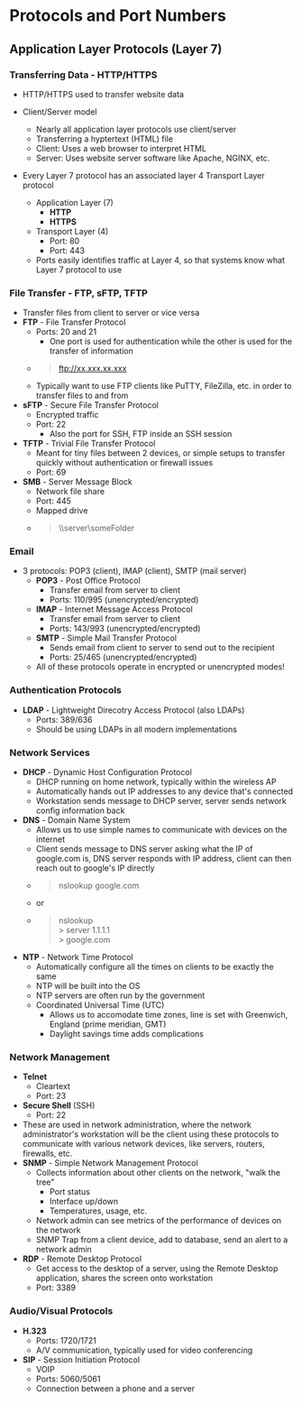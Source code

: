 # Protocols and Port Numbers

## Application Layer Protocols (Layer 7)

### Transferring Data - HTTP/HTTPS

- HTTP/HTTPS used to transfer website data
- Client/Server model
    - Nearly all application layer protocols use client/server
    - Transferring a hyptertext (HTML) file
    - Client: Uses a web browser to interpret HTML
    - Server: Uses website server software like Apache, NGINX, etc.

- Every Layer 7 protocol has an associated layer 4 Transport Layer protocol
    - Application Layer (7)
        - **HTTP**
        - **HTTPS**
    - Transport Layer (4)
        - Port: 80
        - Port: 443
    - Ports easily identifies traffic at Layer 4, so that systems know what Layer 7 protocol to use

### File Transfer - FTP, sFTP, TFTP

- Transfer files from client to server or vice versa
- **FTP** - File Transfer Protocol
    - Ports: 20 and 21
        - One port is used for authentication while the other is used for the transfer of information
    - > ftp://xx.xxx.xx.xxx
    - Typically want to use FTP clients like PuTTY, FileZilla, etc. in order to transfer files to and from
- **sFTP** - Secure File Transfer Protocol
    - Encrypted traffic
    - Port: 22
        - Also the port for SSH, FTP inside an SSH session
- **TFTP** - Trivial File Transfer Protocol
    - Meant for tiny files between 2 devices, or simple setups to transfer quickly without authentication or firewall issues
    - Port: 69
- **SMB** - Server Message Block
    - Network file share
    - Port: 445
    - Mapped drive
    - > \\\server\someFolder

### Email

- 3 protocols: POP3 (client), IMAP (client), SMTP (mail server)
    - **POP3** - Post Office Protocol
        - Transfer email from server to client
        - Ports: 110/995 (unencrypted/encrypted)
    - **IMAP** - Internet Message Access Protocol
        - Transfer email from server to client
        - Ports: 143/993 (unencrypted/encrypted)
    - **SMTP** - Simple Mail Transfer Protocol
        - Sends email from client to server to send out to the recipient
        - Ports: 25/465 (unencrypted/encrypted)
    - All of these protocols operate in encrypted or unencrypted modes!

### Authentication Protocols

- **LDAP** - Lightweight Direcotry Access Protocol (also LDAPs)
    - Ports: 389/636
    - Should be using LDAPs in all modern implementations

### Network Services

- **DHCP** - Dynamic Host Configuration Protocol
    - DHCP running on home network, typically within the wireless AP
    - Automatically hands out IP addresses to any device that's connected
    - Workstation sends message to DHCP server, server sends network config information back
- **DNS** - Domain Name System
    - Allows us to use simple names to communicate with devices on the internet
    - Client sends message to DNS server asking what the IP of google.com is, DNS server responds with IP address, client can then reach out to google's IP directly
    - > nslookup google.com
    - or
    - > nslookup  
      > \> server 1.1.1.1  
      > \> google.com
- **NTP** - Network Time Protocol
    - Automatically configure all the times on clients to be exactly the same
    - NTP will be built into the OS
    - NTP servers are often run by the government
    - Coordinated Universal Time (UTC)
        - Allows us to accomodate time zones, line is set with Greenwich, England (prime meridian, GMT)
        - Daylight savings time adds complications

### Network Management

- **Telnet**
    - Cleartext
    - Port: 23
- **Secure Shell** (SSH)
    - Port: 22
- These are used in network administration, where the network administrator's workstation will be the client using these protocols to communicate with various network devices, like servers, routers, firewalls, etc.
- **SNMP** - Simple Network Management Protocol
    - Collects information about other clients on the network, "walk the tree"
        - Port status
        - Interface up/down
        - Temperatures, usage, etc.
    - Network admin can see metrics of the performance of devices on the network
    - SNMP Trap from a client device, add to database, send an alert to a network admin
- **RDP** - Remote Desktop Protocol
    - Get access to the desktop of a server, using the Remote Desktop application, shares the screen onto workstation
    - Port: 3389

### Audio/Visual Protocols

- **H.323**
    - Ports: 1720/1721
    - A/V communication, typically used for video conferencing
- **SIP** - Session Initiation Protocol
    - VOIP
    - Ports: 5060/5061
    - Connection between a phone and a server
